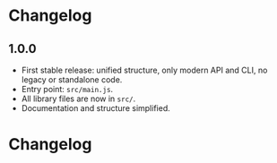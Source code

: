 # Changelog

## 1.0.0

- First stable release: unified structure, only modern API and CLI, no legacy or standalone code.
- Entry point: `src/main.js`.
- All library files are now in `src/`.
- Documentation and structure simplified.
# Changelog

